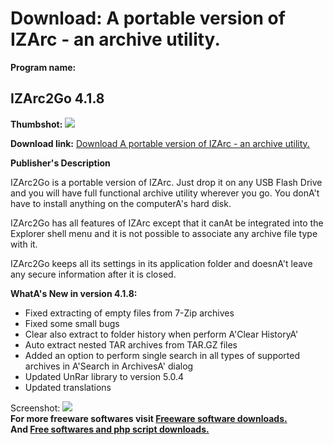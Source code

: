 # Download: A portable version of IZArc - an archive utility.

**Program name:**

## IZArc2Go 4.1.8

  
**Thumbshot:** ![](http://www.freewarefiles.com/screenshot/izarc_md.jpg)   
  
**Download link:** [Download A portable version of IZArc - an archive utility.](http://freesoftwares.boysofts.com/IZArc2Go_program_30506.html)  
  


**Publisher's Description**  
  


IZArc2Go is a portable version of IZArc. Just drop it on any USB Flash Drive and you will have full functional archive utility wherever you go. You donA't have to install anything on the computerA's hard disk. 

IZArc2Go has all features of IZArc except that it canAt be integrated into the Explorer shell menu and it is not possible to associate any archive file type with it.

IZArc2Go keeps all its settings in its application folder and doesnA't leave any secure information after it is closed. 

**WhatA's New in version 4.1.8:**

  * Fixed extracting of empty files from 7-Zip archives 
  * Fixed some small bugs 
  * Clear also extract to folder history when perform A'Clear HistoryA' 
  * Auto extract nested TAR archives from TAR.GZ files 
  * Added an option to perform single search in all types of supported archives in A'Search in ArchivesA' dialog 
  * Updated UnRar library to version 5.0.4 
  * Updated translations 

  
  
Screenshot: ![](http://www.freewarefiles.com/screenshot/izarc.jpg)   
**For more freeware softwares visit [Freeware software downloads.](http://freesoftwares.boysofts.com/)**   
**And [Free softwares and php script downloads.](http://www.boysofts.com/)**

